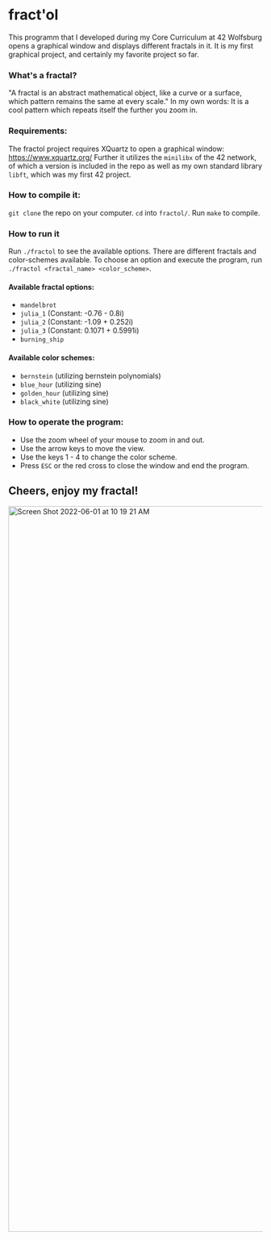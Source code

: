 # fract'ol

This programm that I developed during my Core Curriculum at 42 Wolfsburg opens a graphical 
window and displays different fractals in it.
It is my first graphical project, and certainly my favorite project so far. 

### What's a fractal?
"A fractal is an abstract mathematical object, like a curve or a surface, which pattern
remains the same at every scale." 
In my own words: It is a cool pattern which repeats itself the further you zoom in. 

### Requirements:
The fractol project requires XQuartz to open a graphical window: https://www.xquartz.org/ 
Further it utilizes the `minilibx` of the 42 network, of which a version is included in the repo as well as my own standard library `libft`, which was my first 42 project.

### How to compile it:
`git clone` the repo on your computer. 
`cd` into `fractol/`.
Run `make` to compile.

### How to run it
Run `./fractol` to see the available options. There are different fractals and color-schemes available.
To choose an option and execute the program, run `./fractol <fractal_name> <color_scheme>`.

#### Available fractal options:
- `mandelbrot`
- `julia_1`              (Constant: -0.76 - 0.8i)
- `julia_2`              (Constant: -1.09 + 0.252i)
- `julia_3`              (Constant: 0.1071 + 0.5991i)
- `burning_ship`

#### Available color schemes:
- `bernstein`            (utilizing bernstein polynomials)
- `blue_hour`            (utilizing sine)
- `golden_hour`          (utilizing sine)
- `black_white`          (utilizing sine)

### How to operate the program:
- Use the zoom wheel of your mouse to zoom in and out.
- Use the arrow keys to move the view.
- Use the keys 1 - 4 to change the color scheme.
- Press `ESC` or the red cross to close the window and end the program.

## Cheers, enjoy my fractal!
<img width="1438" alt="Screen Shot 2022-06-01 at 10 19 21 AM" src="https://user-images.githubusercontent.com/94458598/172220604-45d39151-49e7-4c16-9a92-ce93d33bc066.png">
